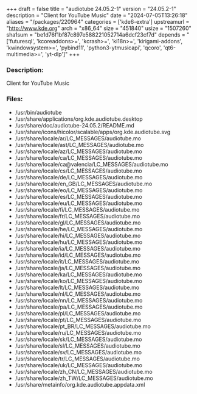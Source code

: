 +++
draft = false
title = "audiotube 24.05.2-1"
version = "24.05.2-1"
description = "Client for YouTube Music"
date = "2024-07-05T13:26:18"
aliases = "/packages/220964"
categories = ['kde6-extra']
upstreamurl = "http://www.kde.org"
arch = "x86_64"
size = "451840"
usize = "1507260"
sha1sum = "be1d76f1bf87c897e588221052714a6dcf23cf7d"
depends = "['futuresql', 'kcoreaddons>=', 'kcrash>=', 'ki18n>=', 'kirigami-addons', 'kwindowsystem>=', 'pybind11', 'python3-ytmusicapi', 'qcoro', 'qt6-multimedia>=', 'yt-dlp']"
+++
### Description: 
Client for YouTube Music

### Files: 
* /usr/bin/audiotube
* /usr/share/applications/org.kde.audiotube.desktop
* /usr/share/doc/audiotube-24.05.2/README.md
* /usr/share/icons/hicolor/scalable/apps/org.kde.audiotube.svg
* /usr/share/locale/ar/LC_MESSAGES/audiotube.mo
* /usr/share/locale/ast/LC_MESSAGES/audiotube.mo
* /usr/share/locale/az/LC_MESSAGES/audiotube.mo
* /usr/share/locale/ca/LC_MESSAGES/audiotube.mo
* /usr/share/locale/ca@valencia/LC_MESSAGES/audiotube.mo
* /usr/share/locale/cs/LC_MESSAGES/audiotube.mo
* /usr/share/locale/de/LC_MESSAGES/audiotube.mo
* /usr/share/locale/en_GB/LC_MESSAGES/audiotube.mo
* /usr/share/locale/eo/LC_MESSAGES/audiotube.mo
* /usr/share/locale/es/LC_MESSAGES/audiotube.mo
* /usr/share/locale/eu/LC_MESSAGES/audiotube.mo
* /usr/share/locale/fi/LC_MESSAGES/audiotube.mo
* /usr/share/locale/fr/LC_MESSAGES/audiotube.mo
* /usr/share/locale/gl/LC_MESSAGES/audiotube.mo
* /usr/share/locale/he/LC_MESSAGES/audiotube.mo
* /usr/share/locale/hi/LC_MESSAGES/audiotube.mo
* /usr/share/locale/hu/LC_MESSAGES/audiotube.mo
* /usr/share/locale/ia/LC_MESSAGES/audiotube.mo
* /usr/share/locale/id/LC_MESSAGES/audiotube.mo
* /usr/share/locale/it/LC_MESSAGES/audiotube.mo
* /usr/share/locale/ja/LC_MESSAGES/audiotube.mo
* /usr/share/locale/ka/LC_MESSAGES/audiotube.mo
* /usr/share/locale/ko/LC_MESSAGES/audiotube.mo
* /usr/share/locale/lt/LC_MESSAGES/audiotube.mo
* /usr/share/locale/nl/LC_MESSAGES/audiotube.mo
* /usr/share/locale/nn/LC_MESSAGES/audiotube.mo
* /usr/share/locale/pa/LC_MESSAGES/audiotube.mo
* /usr/share/locale/pl/LC_MESSAGES/audiotube.mo
* /usr/share/locale/pt/LC_MESSAGES/audiotube.mo
* /usr/share/locale/pt_BR/LC_MESSAGES/audiotube.mo
* /usr/share/locale/ru/LC_MESSAGES/audiotube.mo
* /usr/share/locale/sk/LC_MESSAGES/audiotube.mo
* /usr/share/locale/sl/LC_MESSAGES/audiotube.mo
* /usr/share/locale/sv/LC_MESSAGES/audiotube.mo
* /usr/share/locale/tr/LC_MESSAGES/audiotube.mo
* /usr/share/locale/uk/LC_MESSAGES/audiotube.mo
* /usr/share/locale/zh_CN/LC_MESSAGES/audiotube.mo
* /usr/share/locale/zh_TW/LC_MESSAGES/audiotube.mo
* /usr/share/metainfo/org.kde.audiotube.appdata.xml
